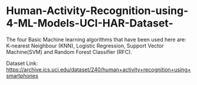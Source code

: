 # Human-Activity-Recognition-using-4-ML-Models-UCI-HAR-Dataset-

The four Basic Machine learning algorithms that have been used here are: K-nearest Neighbour (KNN), Logistic Regression, Support Vector Machine(SVM) and Random Forest Classifier (RFC).

Dataset Link: https://archive.ics.uci.edu/dataset/240/human+activity+recognition+using+smartphones
